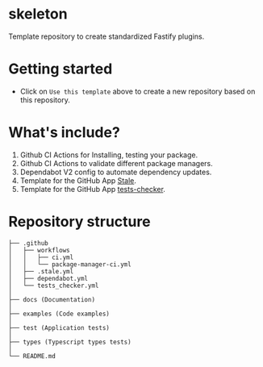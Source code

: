 # skeleton

Template repository to create standardized Fastify plugins.

# Getting started

- Click on `Use this template` above to create a new repository based on this repository.

# What's include?

1. Github CI Actions for Installing, testing your package.
2. Github CI Actions to validate different package managers.
3. Dependabot V2 config to automate dependency updates.
4. Template for the GitHub App [Stale](https://github.com/apps/stale).
5. Template for the GitHub App [tests-checker](https://github.com/apps/tests-checker).

# Repository structure

```
├── .github
│   ├── workflows
│   │   ├── ci.yml
│   │   └── package-manager-ci.yml
│   ├── .stale.yml
│   ├── dependabot.yml
│   └── tests_checker.yml
│
├── docs (Documentation)
│   
├── examples (Code examples)
│
├── test (Application tests)
│   
├── types (Typescript types tests)
│  
└── README.md
```